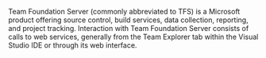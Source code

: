 Team Foundation Server (commonly abbreviated to TFS) is a Microsoft product offering source control, build services, data collection, reporting, and project tracking. 
Interaction with Team Foundation Server consists of calls to web services, generally from the Team Explorer tab within the Visual Studio IDE or through its web interface.